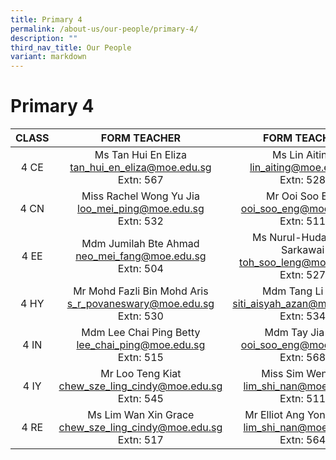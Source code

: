 ```yaml
---
title: Primary 4
permalink: /about-us/our-people/primary-4/
description: ""
third_nav_title: Our People
variant: markdown
---
```

# Primary 4

| CLASS |      FORM TEACHER    |    FORM TEACHER    |
|:-----:|:--------------:|:-----------------------:|
|  4 CE |Ms Tan Hui En Eliza <br>[tan_hui_en_eliza@moe.edu.sg](mailto:tan_hui_en_eliza@moe.edu.sg)<br>Extn: 567     |Ms Lin Aiting<br>[lin_aiting@moe.edu.sg](mailto:lin_aiting@moe.edu.sg)<br>Extn: 528            |
|  4 CN |Miss Rachel Wong Yu Jia<br>[loo_mei_ping@moe.edu.sg](mailto:loo_mei_ping@moe.edu.sg)<br>Extn: 532       |       Mr Ooi Soo Eng<br>[ooi_soo_eng@moe.edu.sg](mailto:ooi_soo_eng@moe.edu.sg)<br>Extn: 511                |
|  4 EE |Mdm Jumilah Bte Ahmad<br>[neo_mei_fang@moe.edu.sg](mailto:neo_mei_fang@moe.edu.sg)<br>Extn: 504  | Ms Nurul-Huda Binte Sarkawai<br>[toh_soo_leng@moe.edu.sg](mailto:toh_soo_leng@moe.edu.sg)<br>Extn: 527 |
|  4 HY |Mr Mohd Fazli Bin Mohd Aris <br>[s_r_povaneswary@moe.edu.sg](mailto:s_r_povaneswary@moe.edu.sg)<br>Extn: 530  |   Mdm Tang Li Tan<br>[siti_aisyah_azan@moe.edu.sg](mailto:siti_aisyah_azan@moe.edu.sg)<br>Extn: 534               |
|  4 IN | Mdm Lee Chai Ping Betty<br>[lee_chai_ping@moe.edu.sg](mailto:lee_chai_ping@moe.edu.sg)<br>Extn: 515          | Mdm Tay Jia Lin <br>[ooi_soo_eng@moe.edu.sg](mailto:ooi_soo_eng@moe.edu.sg)<br>Extn: 568   |
|  4 IY |Mr Loo Teng Kiat<br>[chew_sze_ling_cindy@moe.edu.sg](mailto:chew_sze_ling_cindy@moe.edu.sg)<br>Extn: 545   | Miss Sim Wenyan<br>[lim_shi_nan@moe.edu.sg](mailto:lim_shi_nan@moe.edu.sg)<br>Extn: 511    |
|  4 RE |Ms Lim Wan Xin Grace<br>[chew_sze_ling_cindy@moe.edu.sg](mailto:chew_sze_ling_cindy@moe.edu.sg)<br>Extn: 517   | Mr Elliot Ang Yong Siang<br>[lim_shi_nan@moe.edu.sg](mailto:lim_shi_nan@moe.edu.sg)<br>Extn: 564    |